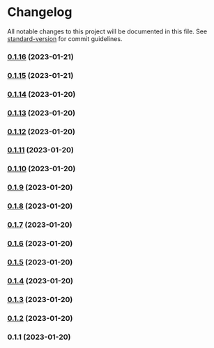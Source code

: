 # Changelog

All notable changes to this project will be documented in this file. See [standard-version](https://github.com/conventional-changelog/standard-version) for commit guidelines.

### [0.1.16](https://github.com/florin-chelaru/music-with-susanna/compare/v0.1.15...v0.1.16) (2023-01-21)

### [0.1.15](https://github.com/florin-chelaru/music-with-susanna/compare/v0.1.14...v0.1.15) (2023-01-21)

### [0.1.14](https://github.com/florin-chelaru/music-with-susanna/compare/v0.1.13...v0.1.14) (2023-01-20)

### [0.1.13](https://github.com/florin-chelaru/music-with-susanna/compare/v0.1.12...v0.1.13) (2023-01-20)

### [0.1.12](https://github.com/florin-chelaru/music-with-susanna/compare/v0.1.11...v0.1.12) (2023-01-20)

### [0.1.11](https://github.com/florin-chelaru/music-with-susanna/compare/v0.1.10...v0.1.11) (2023-01-20)

### [0.1.10](https://github.com/florin-chelaru/music-with-susanna/compare/v0.1.9...v0.1.10) (2023-01-20)

### [0.1.9](https://github.com/florin-chelaru/music-with-susanna/compare/v0.1.8...v0.1.9) (2023-01-20)

### [0.1.8](https://github.com/florin-chelaru/music-with-susanna/compare/v0.1.7...v0.1.8) (2023-01-20)

### [0.1.7](https://github.com/florin-chelaru/music-with-susanna/compare/v0.1.6...v0.1.7) (2023-01-20)

### [0.1.6](https://github.com/florin-chelaru/music-with-susanna/compare/v0.1.5...v0.1.6) (2023-01-20)

### [0.1.5](https://github.com/florin-chelaru/music-with-susanna/compare/v0.1.4...v0.1.5) (2023-01-20)

### [0.1.4](https://github.com/florin-chelaru/music-with-susanna/compare/v0.1.3...v0.1.4) (2023-01-20)

### [0.1.3](https://github.com/florin-chelaru/music-with-susanna/compare/v0.1.2...v0.1.3) (2023-01-20)

### [0.1.2](https://github.com/florin-chelaru/music-with-susanna/compare/v0.1.1...v0.1.2) (2023-01-20)

### 0.1.1 (2023-01-20)

